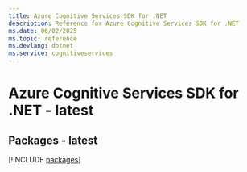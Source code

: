 ```yaml
---
title: Azure Cognitive Services SDK for .NET
description: Reference for Azure Cognitive Services SDK for .NET
ms.date: 06/02/2025
ms.topic: reference
ms.devlang: dotnet
ms.service: cognitiveservices
---
```

# Azure Cognitive Services SDK for .NET - latest
## Packages - latest
[!INCLUDE [packages](cognitive-services-index.md)]